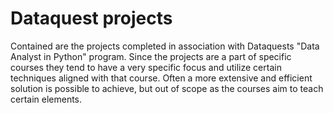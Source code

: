 # Dataquest projects
Contained are the projects completed in association with Dataquests "Data Analyst in Python" program. Since the projects are a part of specific courses they tend to have a very  specific focus and utilize certain techniques aligned with that course. Often a more extensive and efficient solution is possible to achieve, but out of scope as the courses aim to teach certain elements.

